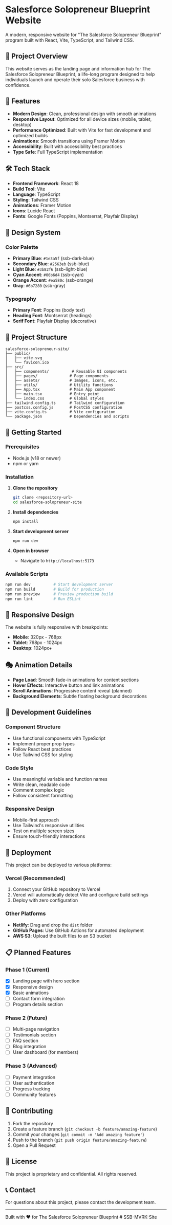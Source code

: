# Salesforce Solopreneur Blueprint Website

A modern, responsive website for "The Salesforce Solopreneur Blueprint" program built with React, Vite, TypeScript, and Tailwind CSS.

## 🎯 Project Overview

This website serves as the landing page and information hub for The Salesforce Solopreneur Blueprint, a life-long program designed to help individuals launch and operate their solo Salesforce business with confidence.

## 🚀 Features

- **Modern Design**: Clean, professional design with smooth animations
- **Responsive Layout**: Optimized for all device sizes (mobile, tablet, desktop)
- **Performance Optimized**: Built with Vite for fast development and optimized builds
- **Animations**: Smooth transitions using Framer Motion
- **Accessibility**: Built with accessibility best practices
- **Type Safe**: Full TypeScript implementation

## 🛠️ Tech Stack

- **Frontend Framework**: React 18
- **Build Tool**: Vite
- **Language**: TypeScript
- **Styling**: Tailwind CSS
- **Animations**: Framer Motion
- **Icons**: Lucide React
- **Fonts**: Google Fonts (Poppins, Montserrat, Playfair Display)

## 🎨 Design System

### Color Palette
- **Primary Blue**: `#1e3a5f` (ssb-dark-blue)
- **Secondary Blue**: `#2563eb` (ssb-blue)
- **Light Blue**: `#3b82f6` (ssb-light-blue)
- **Cyan Accent**: `#06b6d4` (ssb-cyan)
- **Orange Accent**: `#ea580c` (ssb-orange)
- **Gray**: `#6b7280` (ssb-gray)

### Typography
- **Primary Font**: Poppins (body text)
- **Heading Font**: Montserrat (headings)
- **Serif Font**: Playfair Display (decorative)

## 📁 Project Structure

```
salesforce-solopreneur-site/
├── public/
│   ├── vite.svg
│   └── favicon.ico
├── src/
│   ├── components/          # Reusable UI components
│   ├── pages/              # Page components
│   ├── assets/             # Images, icons, etc.
│   ├── utils/              # Utility functions
│   ├── App.tsx             # Main App component
│   ├── main.tsx            # Entry point
│   └── index.css           # Global styles
├── tailwind.config.ts      # Tailwind configuration
├── postcss.config.js       # PostCSS configuration
├── vite.config.ts          # Vite configuration
└── package.json            # Dependencies and scripts
```

## 🚀 Getting Started

### Prerequisites
- Node.js (v18 or newer)
- npm or yarn

### Installation

1. **Clone the repository**
   ```bash
   git clone <repository-url>
   cd salesforce-solopreneur-site
   ```

2. **Install dependencies**
   ```bash
   npm install
   ```

3. **Start development server**
   ```bash
   npm run dev
   ```

4. **Open in browser**
   - Navigate to `http://localhost:5173`

### Available Scripts

```bash
npm run dev          # Start development server
npm run build        # Build for production
npm run preview      # Preview production build
npm run lint         # Run ESLint
```

## 📱 Responsive Design

The website is fully responsive with breakpoints:
- **Mobile**: 320px - 768px
- **Tablet**: 768px - 1024px
- **Desktop**: 1024px+

## 🎭 Animation Details

- **Page Load**: Smooth fade-in animations for content sections
- **Hover Effects**: Interactive button and link animations
- **Scroll Animations**: Progressive content reveal (planned)
- **Background Elements**: Subtle floating background decorations

## 🔧 Development Guidelines

### Component Structure
- Use functional components with TypeScript
- Implement proper prop types
- Follow React best practices
- Use Tailwind CSS for styling

### Code Style
- Use meaningful variable and function names
- Write clean, readable code
- Comment complex logic
- Follow consistent formatting

### Responsive Design
- Mobile-first approach
- Use Tailwind's responsive utilities
- Test on multiple screen sizes
- Ensure touch-friendly interactions

## 🚀 Deployment

This project can be deployed to various platforms:

### Vercel (Recommended)
1. Connect your GitHub repository to Vercel
2. Vercel will automatically detect Vite and configure build settings
3. Deploy with zero configuration

### Other Platforms
- **Netlify**: Drag and drop the `dist` folder
- **GitHub Pages**: Use GitHub Actions for automated deployment
- **AWS S3**: Upload the built files to an S3 bucket

## 📋 Planned Features

### Phase 1 (Current)
- [x] Landing page with hero section
- [x] Responsive design
- [x] Basic animations
- [ ] Contact form integration
- [ ] Program details section

### Phase 2 (Future)
- [ ] Multi-page navigation
- [ ] Testimonials section
- [ ] FAQ section
- [ ] Blog integration
- [ ] User dashboard (for members)

### Phase 3 (Advanced)
- [ ] Payment integration
- [ ] User authentication
- [ ] Progress tracking
- [ ] Community features

## 🤝 Contributing

1. Fork the repository
2. Create a feature branch (`git checkout -b feature/amazing-feature`)
3. Commit your changes (`git commit -m 'Add amazing feature'`)
4. Push to the branch (`git push origin feature/amazing-feature`)
5. Open a Pull Request

## 📄 License

This project is proprietary and confidential. All rights reserved.

## 📞 Contact

For questions about this project, please contact the development team.

---

Built with ❤️ for The Salesforce Solopreneur Blueprint
#   S S B - M V R K - S i t e  
 
